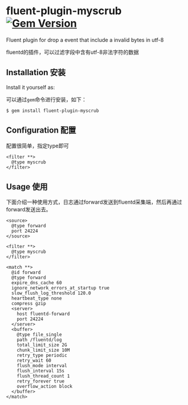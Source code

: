 # fluent-plugin-myscrub [![Gem Version](https://badge.fury.io/rb/fluent-plugin-myscrub.svg)](https://rubygems.org/gems/fluent-plugin-myscrub)

Fluent plugin for drop a event that include a invalid bytes in utf-8

fluentd的插件，可以过滤字段中含有utf-8非法字符的数据

## Installation 安装

Install it yourself as:

可以通过`gem`命令进行安装，如下：

    $ gem install fluent-plugin-myscrub

## Configuration 配置

配置很简单，指定type即可

```
<filter **>
  @type myscrub
</filter>
```

## Usage 使用

下面介绍一种使用方式，日志通过forward发送到fluentd采集端，然后再通过forward发送出去。

```
<source>
  @type forward
  port 24224
</source>

<filter **>
  @type myscrub
</filter>

<match **>
  @id forward
  @type forward
  expire_dns_cache 60
  ignore_network_errors_at_startup true
  slow_flush_log_threshold 120.0
  heartbeat_type none
  compress gzip
  <server>
    host fluentd-forward
    port 24224
  </server>
  <buffer>
    @type file_single
    path /fluentd/log
    total_limit_size 2G
    chunk_limit_size 10M
	retry_type periodic
	retry_wait 60
	flush_mode interval
	flush_interval 15s
	flush_thread_count 1
	retry_forever true
	overflow_action block
  </buffer>
</match>

```


